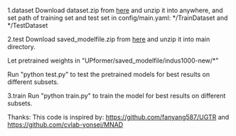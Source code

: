 

1.dataset
Download dataset.zip from [here](https://drive.google.com/file/d/1YHUU1lMay2dqBiO0bjwg_aKXk9tJvhWb/view?usp=share_link) and unzip it into anywhere, and set path of training set and test set in config/main.yaml: */TrainDataset and */TestDataset

2.test
Download saved_modelfile.zip from [here](https://drive.google.com/file/d/1ruOtgBbSZUvKSbJFl5ViSzx6EEg_6Zp8/view?usp=share_link) and unzip it into main directory.

Let pretrained weights in "UPformer/saved_modelfile/indus1000-new/*"

Run "python test.py" to test the pretrained models for best results on different subsets.

3.train
Run "python train.py" to train the model for best results on different subsets.


Thanks:
This code is inspired by: https://github.com/fanyang587/UGTR and https://github.com/cvlab-yonsei/MNAD